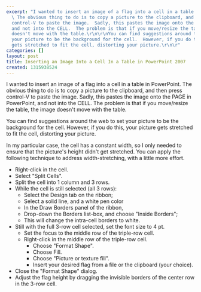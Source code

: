```yaml
---
excerpt: "I wanted to insert an image of a flag into a cell in a table in PowerPoint.
  \ The obvious thing to do is to copy a picture to the clipboard, and then press
  control-V to paste the image.  Sadly, this pastes the image onto the PAGE in PowerPoint,
  and not into the CELL.  The problem is that if you move/resize the table, the image
  doesn't move with the table.\r\n\r\nYou can find suggestions around the web to set
  your picture to be the background for the cell.  However, if you do this, your picture
  gets stretched to fit the cell, distorting your picture.\r\n\r"
categories: []
layout: post
title: Inserting an Image Into a Cell In a Table in PowerPoint 2007
created: 1315938524
---
```

I wanted to insert an image of a flag into a cell in a table in PowerPoint.  The obvious thing to do is to copy a picture to the clipboard, and then press control-V to paste the image.  Sadly, this pastes the image onto the PAGE in PowerPoint, and not into the CELL.  The problem is that if you move/resize the table, the image doesn't move with the table.

You can find suggestions around the web to set your picture to be the background for the cell.  However, if you do this, your picture gets stretched to fit the cell, distorting your picture.

In my particular case, the cell has a constant width, so I only needed to ensure that the picture's height didn't get stretched.  You can apply the following technique to address width-stretching, with a little more effort.

<ul>
  <li>Right-click in the cell.
  <li>Select "Split Cells".
  <li>Split the cell into 1 column and 3 rows.
  <li>While the cell is still selected (all 3 rows):
  <ul>
    <li>Select the Design tab on the ribbon;
    <li>Select a solid line, and a white pen color
    <li>In the Draw Borders panel of the ribbon, 
    <li>Drop-down the Borders list-box, and choose "Inside Borders";
    <li>This will change the intra-cell borders to white.
  </ul>
  <li>Still with the full 3-row cell selected, set the font size to 4 pt.
  <ul>
    <li>Set the focus to the middle row of the triple-row cell.
    <li>Right-click in the middle row of the triple-row cell.
    <ul>
      <li>Choose "Format Shape".
      <li>Choose Fill.
      <li>Choose "Picture or texture fill".
      <li>Insert your desired flag from a file or the clipboard (your choice).
    </ul>
  </ul>
  <li>Close the "Format Shape" dialog.
  <li>Adjust the flag height by dragging the invisible borders of the center row in the 3-row cell.
</ul>
&nbsp;
